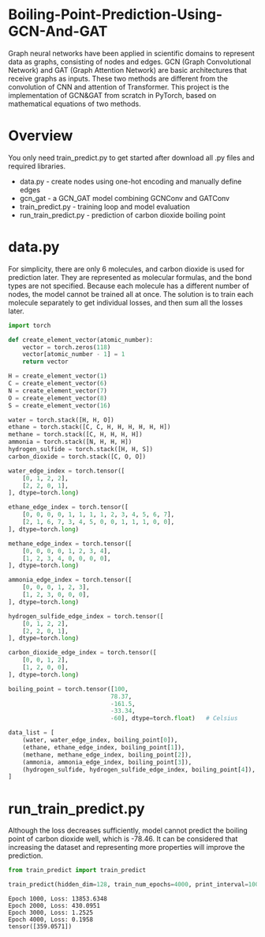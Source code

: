 # Boiling-Point-Prediction-Using-GCN-And-GAT
Graph neural networks have been applied in scientific domains to represent data as graphs, consisting of nodes and edges. GCN (Graph Convolutional Network) and GAT (Graph Attention Network) are basic architectures that receive graphs as inputs. These two methods are different from the convolution of CNN and attention of Transformer. This project is the implementation of GCN&GAT from scratch in PyTorch, based on mathematical equations of two methods.

# Overview
You only need train_predict.py to get started after download all .py files and required libraries.
- data.py - create nodes using one-hot encoding and manually define edges
- gcn_gat - a GCN_GAT model combining GCNConv and GATConv
- train_predict.py - training loop and model evaluation
- run_train_predict.py - prediction of carbon dioxide boiling point

# data.py
For simplicity, there are only 6 molecules, and carbon dioxide is used for prediction later. They are represented as molecular formulas, and the bond types are not specified. Because each molecule has a different number of nodes, the model cannot be trained all at once. The solution is to train each molecule separately to get individual losses, and then sum all the losses later.
```python
import torch

def create_element_vector(atomic_number):
    vector = torch.zeros(118)
    vector[atomic_number - 1] = 1
    return vector

H = create_element_vector(1)
C = create_element_vector(6)
N = create_element_vector(7)
O = create_element_vector(8)
S = create_element_vector(16)

water = torch.stack([H, H, O])
ethane = torch.stack([C, C, H, H, H, H, H, H])
methane = torch.stack([C, H, H, H, H])
ammonia = torch.stack([N, H, H, H])
hydrogen_sulfide = torch.stack([H, H, S])
carbon_dioxide = torch.stack([C, O, O])

water_edge_index = torch.tensor([
    [0, 1, 2, 2],
    [2, 2, 0, 1],
], dtype=torch.long)

ethane_edge_index = torch.tensor([
    [0, 0, 0, 0, 1, 1, 1, 1, 2, 3, 4, 5, 6, 7],
    [2, 1, 6, 7, 3, 4, 5, 0, 0, 1, 1, 1, 0, 0],
], dtype=torch.long)

methane_edge_index = torch.tensor([
    [0, 0, 0, 0, 1, 2, 3, 4],
    [1, 2, 3, 4, 0, 0, 0, 0],
], dtype=torch.long)

ammonia_edge_index = torch.tensor([
    [0, 0, 0, 1, 2, 3],
    [1, 2, 3, 0, 0, 0],
], dtype=torch.long)

hydrogen_sulfide_edge_index = torch.tensor([
    [0, 1, 2, 2],
    [2, 2, 0, 1],
], dtype=torch.long)

carbon_dioxide_edge_index = torch.tensor([
    [0, 0, 1, 2],
    [1, 2, 0, 0],
], dtype=torch.long)

boiling_point = torch.tensor([100, 
                             78.37,
                             -161.5,
                             -33.34,
                             -60], dtype=torch.float)   # Celsius

data_list = [
    (water, water_edge_index, boiling_point[0]),
    (ethane, ethane_edge_index, boiling_point[1]),
    (methane, methane_edge_index, boiling_point[2]),
    (ammonia, ammonia_edge_index, boiling_point[3]),
    (hydrogen_sulfide, hydrogen_sulfide_edge_index, boiling_point[4]),
]
```

# run_train_predict.py
Although the loss decreases sufficiently, model cannot predict the boiling point of carbon dioxide well, which is -78.46. It can be considered that increasing the dataset and representing more properties will improve the prediction.
```python
from train_predict import train_predict

train_predict(hidden_dim=128, train_num_epochs=4000, print_interval=1000)
```
```text
Epoch 1000, Loss: 13853.6348
Epoch 2000, Loss: 430.0951
Epoch 3000, Loss: 1.2525
Epoch 4000, Loss: 0.1958
tensor([359.0571])
```
